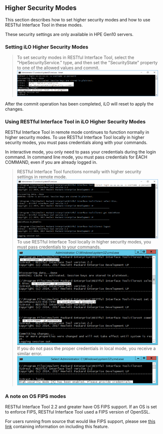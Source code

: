 ## Higher Security Modes

This section describes how to set higher security modes and how to use RESTful Interface Tool in these modes.
<aside class="notice">These security settings are only available in HPE Gen10 servers.</aside>

### Setting iLO Higher Security Modes

> To set security modes in RESTful Interface Tool, select the "HpeSecurityService." type, and then set the "SecurityState" property to one of the allowed values and commit.
> ![Set Security 1](images/Security_1.png "Set Security 1")

<aside class="notice">After the commit operation has been completed, iLO will reset to apply the changes.</aside>

### Using RESTful Interface Tool in iLO Higher Security Modes

RESTful Interface Tool in remote mode continues to function normally in higher security modes.
To use RESTful Interface Tool locally in higher security modes, you must pass credentials along with your commands.
<aside class="warning">In interactive mode, you only need to pass your credentials during the login command. In command line mode, you must pass credentials for EACH COMMAND, even if you are already logged in.</aside>

> RESTful Interface Tool functions normally with higher security settings in remote mode.
> ![Set Security 2](images/Security_2.png "Set Security 2")
> To use RESTful Interface Tool locally in higher security modes, you must pass credentials to your commands.
> ![Set Security 3](images/Security_3.png "Set Security 3")
> If you do not pass the proper credentials in local mode, you receive a similar error.
> ![Set Security 4](images/Security_4.png "Set Security 4")

### A note on OS FIPS modes
RESTful Interface Tool 2.2 and greater have OS FIPS support. If an OS is set to enforce FIPS, RESTful Interface Tool used a FIPS version of OpenSSL.

For users running from source that would like FIPS support, please see [this link](https://developer.hpe.com/blog) containing information on including this feature.
